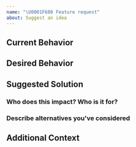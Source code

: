 ```yaml
---
name: "\U0001F680 Feature request"
about: Suggest an idea
---
```


## Current Behavior

<!-- A clear and concise description of what the current behavior / use is. -->

## Desired Behavior

<!-- A clear and concise description of what you want to happen. -->

## Suggested Solution

<!-- Suggest a solution that the community/maintainers/you may take to enable the desired behavior. -->

### Who does this impact? Who is it for?

<!-- Who is this for? All users or a specific use case? -->

### Describe alternatives you've considered

<!-- Any other possible ways to enable the desired behavior. -->

## Additional Context

<!-- Add any other context or links about the feature here. -->
